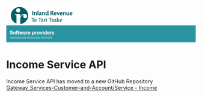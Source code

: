 ![IRD logo](../Images/IRlogo.gif)
![Software Dev](../Images/SoftwareDev.png)

# Income Service API  

Income Service API has moved to a new GitHub Repository<br/>
[Gateway_Services-Customer-and-Account/Service - Income](https://github.com/InlandRevenue/Gateway_Services-Customer-and-Account/tree/master/Service%20-%20Income)